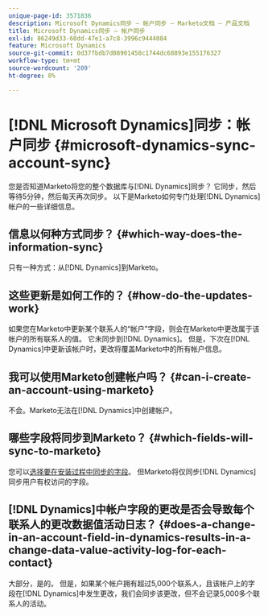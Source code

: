 ```yaml
---
unique-page-id: 3571836
description: Microsoft Dynamics同步 — 帐户同步 — Marketo文档 — 产品文档
title: Microsoft Dynamics同步 — 帐户同步
exl-id: 86249d33-60dd-47e1-a7c8-3996c9444084
feature: Microsoft Dynamics
source-git-commit: 0d37fbdb7d08901458c1744dc68893e155176327
workflow-type: tm+mt
source-wordcount: '209'
ht-degree: 0%

---
```


# [!DNL Microsoft Dynamics]同步：帐户同步 {#microsoft-dynamics-sync-account-sync}

您是否知道Marketo将您的整个数据库与[!DNL Dynamics]同步？ 它同步，然后等待5分钟，然后每天再次同步。 以下是Marketo如何专门处理[!DNL Dynamics]帐户的一些详细信息。

## 信息以何种方式同步？ {#which-way-does-the-information-sync}

只有一种方式：从[!DNL Dynamics]到Marketo。

## 这些更新是如何工作的？ {#how-do-the-updates-work}

如果您在Marketo中更新某个联系人的“帐户”字段，则会在Marketo中更改属于该帐户的所有联系人的值。 它未同步到[!DNL Dynamics]。 但是，下次在[!DNL Dynamics]中更新该帐户时，更改将覆盖Marketo中的所有帐户信息。

## 我可以使用Marketo创建帐户吗？ {#can-i-create-an-account-using-marketo}

不会。Marketo无法在[!DNL Dynamics]中创建帐户。

## 哪些字段将同步到Marketo？ {#which-fields-will-sync-to-marketo}

您可以[选择要在安装过程中同步的字段](/help/marketo/product-docs/crm-sync/microsoft-dynamics-sync/sync-setup/microsoft-dynamics-365-with-ropc-connection/step-4-of-4-connect.md#select-fields-to-sync)。 但Marketo将仅同步[!DNL Dynamics]同步用户有权访问的字段。

## [!DNL Dynamics]中帐户字段的更改是否会导致每个联系人的更改数据值活动日志？  {#does-a-change-in-an-account-field-in-dynamics-results-in-a-change-data-value-activity-log-for-each-contact}

大部分，是的。 但是，如果某个帐户拥有超过5,000个联系人，且该帐户上的字段在[!DNL Dynamics]中发生更改，我们会同步该更改，但不会记录5,000多个联系人的活动。

